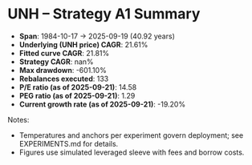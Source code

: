 # UNH – Strategy A1 Summary

- **Span**: 1984-10-17 → 2025-09-19 (40.92 years)
- **Underlying (UNH price) CAGR**: 21.61%
- **Fitted curve CAGR**: 21.81%
- **Strategy CAGR**: nan%
- **Max drawdown**: -601.10%
- **Rebalances executed**: 133
- **P/E ratio (as of 2025-09-21)**: 14.58
- **PEG ratio (as of 2025-09-21)**: 1.29
- **Current growth rate (as of 2025-09-21)**: -19.20%

Notes:

- Temperatures and anchors per experiment govern deployment; see EXPERIMENTS.md for details.
- Figures use simulated leveraged sleeve with fees and borrow costs.

